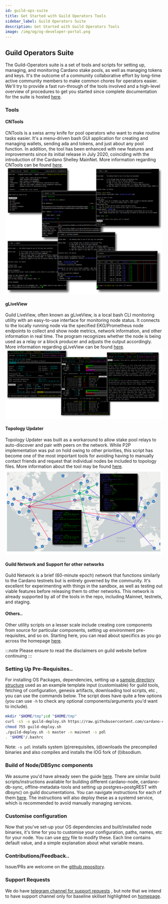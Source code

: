 ```yaml
---
id: guild-ops-suite
title: Get Started with Guild Operators Tools
sidebar_label: Guild Operators Suite
description: Get Started with Guild Operators Tools
image: /img/og/og-developer-portal.png
---
```


## Guild Operators Suite

The Guild-Operators suite is a set of tools and scripts for setting up, managing, and monitoring Cardano stake pools, as well as managing tokens and keys. It's the outcome of a community collaborative effort by long-time active community members to make common chores for operators easier. We'll try to provide a fast run-through of the tools involved and a high-level overview of procedures to get you started since complete documentation for the suite is hosted [here][guild-website].

### Tools

#### CNTools

CNTools is a swiss army knife for pool operators who want to make routine tasks easier. It's a menu-driven bash GUI application for creating and managing wallets, sending ada and tokens, and just about any pool function. In addition, the tool has been enhanced with new features and improvements since its initial release in July 2020, coinciding with the introduction of the Cardano Shelley MainNet. More information regarding CNTools can be found [here](https://cardano-community.github.io/guild-operators/Scripts/cntools/).  
![img](../../static/img/get-started/guild-ops-suite/guild_cntools.png)  

#### gLiveView

Guild LiveView, often known as gLiveView, is a local bash CLI monitoring utility with an easy-to-use interface for monitoring node status. It connects to the locally running node via the specified EKG/Prometheus node endpoints to collect and show node metrics, network information, and other information in real time. The program recognizes whether the node is being used as a relay or a block producer and adjusts the output accordingly. More information regarding gLiveView can be found [here](https://cardano-community.github.io/guild-operators/Scripts/gliveview/).  
![img](../../static/img/get-started/guild-ops-suite/guild_gliveview.png)  

#### Topology Updater
Topology Updater was built as a workaround to allow stake pool relays to auto-discover and pair with peers on the network. While P2P implementation was put on hold owing to other priorities, this script has become one of the most important tools for avoiding having to manually contact friends and request that individual nodes be included to topology files. More information about the tool may be found [here](https://cardano-community.github.io/guild-operators/Scripts/topologyupdater/).  
![img](../../static/img/get-started/guild-ops-suite/guild_topologyupdater.png)  

#### Guild Network and Support for other networks

Guild Network is a brief (60-minute epoch) network that functions similarly to the Cardano testnets but is entirely governed by the community. It's excellent for experimenting with things in the sandbox, as well as testing out viable features before releasing them to other networks. This network is already supported by all of the tools in the repo, including Mainnet, testnets, and staging.  

#### Others..

Other utility scripts on a lesser scale include creating core components from source for particular components, setting up environment pre-requisites, and so on. Starting here, you can read about specifics as you go across the homepage [here][guild-website].  

:::note
    Please ensure to read the disclaimers on guild website before continuing
:::

### Setting Up Pre-Requisites..

For installing OS Packages, dependencies, setting up a [sample directory structure](https://cardano-community.github.io/guild-operators/basics/#folder-structure) used as an example template input (customisable) for guild tools, fetching of configuration, genesis artifacts, downloading tool scripts, etc , you can use the commands below. The script does have quite a few options (you can use `-h` to check any optional components/arguments you'd want to include).  

``` bash
mkdir "$HOME/tmp";cd "$HOME/tmp"
curl -sS -o guild-deploy.sh https://raw.githubusercontent.com/cardano-community/guild-operators/master/scripts/cnode-helper-scripts/guild-deploy.sh
chmod 755 guild-deploy.sh
./guild-deploy.sh -b master -n mainnet -s pdl
. "$HOME"/.bashrc
```

Note: `-s pdl`  installs system (p)rerequisites, (d)ownloads the precompiled binaries and also compiles and installs the IOG fork of (l)ibsodium.

### Build of Node/DBSync components

We assume you'd have already seen the guide [here](../../docs/get-started/installing-cardano-node.md). There are similar build scripts/instructions available for building different cardano-node, cardano-db-sync, offline-metadata-tools and setting up postgres+postgREST with dbsync) on guild documentations. You can navigate instructions for each of them [here](https://cardano-community.github.io/guild-operators/build/). The instructions will also deploy these as a systemd service, which is recommended to avoid manually managing services.  

### Customise configuration

Now that you've set-up your OS dependencies and built/installed node binaries, it's time for you to customise your configuration, paths, names, etc for your node. You can use [env](https://cardano-community.github.io/guild-operators/Scripts/env/) file to modify these. Each line contains default value, and a simple explanation about what variable means.  

### Contributions/Feedback..

Issue/PRs are welcome on the [github repository][guild-github].  

### Support Requests

We do have [telegram channel for support requests][koios-general-tg] , but note that we intend to have support channel only for baseline skillset highlighted on [homepage][guild-website].  

[guild-github]: https://github.com/cardano-community/guild-operators
[guild-website]: https://cardano-community.github.io/guild-operators
[koios-general-tg]: https://t.me/CardanoKoios/1
